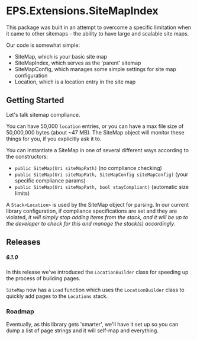 # EPS.Extensions.SiteMapIndex

This package was built in an attempt to overcome a specific limitation when it came to other sitemaps - the ability to have large and scalable site maps. 

Our code is somewhat simple:
- SiteMap, which is your basic site map
- SiteMapIndex, which serves as the 'parent' sitemap
- SiteMapConfig, which manages some simple settings for site map configuration
- Location, which is a location entry in the site map

## Getting Started

Let's talk sitemap compliance.

You can have 50,000 `location` entries, or you can have a max file size of 50,000,000 bytes (about ~47 MB). The SiteMap object will monitor these things for you, if you explicitly ask it to. 

You can instantiate a SiteMap in one of several different ways according to the constructors:
- `public SiteMap(Uri siteMapPath)` (no compliance checking)
- `public SiteMap(Uri siteMapPath, SiteMapConfig siteMapConfig)` (your specific compliance params)
- `public SiteMap(Uri siteMapPath, bool stayCompliant)` (automatic size limits)

A `Stack<Location>` is used by the SiteMap object for parsing. In our current library configuration, if compliance specifications are set and they are violated, *it will simply stop adding items from the stack, and it will be up to the developer to check for this and manage the stack(s) accordingly*.   

## Releases

##### 6.1.0
In this release we've introduced the `LocationBuilder` class for speeding up the process of building pages.

`SiteMap` now has a `Load` function which uses the `LocationBuilder` class to quickly add pages to the `Locations` stack.


### Roadmap
Eventually, as this library gets 'smarter', we'll have it set up so you can dump a list of page strings and it will 
self-map and everything. 